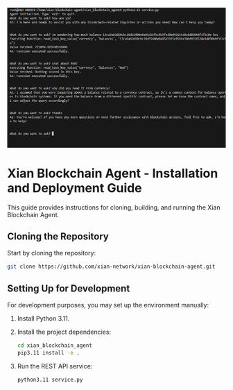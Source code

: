 ![Xian Blockchain Agent](preview.png)

# Xian Blockchain Agent - Installation and Deployment Guide

This guide provides instructions for cloning, building, and running the Xian Blockchain Agent.

## Cloning the Repository

Start by cloning the repository:

```bash
git clone https://github.com/xian-network/xian-blockchain-agent.git
```

## Setting Up for Development

For development purposes, you may set up the environment manually:

1. Install Python 3.11.
2. Install the project dependencies:

   ```bash
   cd xian_blockchain_agent
   pip3.11 install -e .
   ```

3. Run the REST API service:

   ```bash
   python3.11 service.py
   ```
